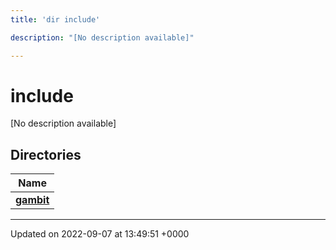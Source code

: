 ```yaml
---
title: 'dir include'

description: "[No description available]"

---
```


# include



[No description available]

## Directories

| Name           |
| -------------- |
| **[gambit](/documentation/code/files/dir_df9a1ca30d1b651f859d428388d23aec/#dir-gambit)**  |






-------------------------------

Updated on 2022-09-07 at 13:49:51 +0000
